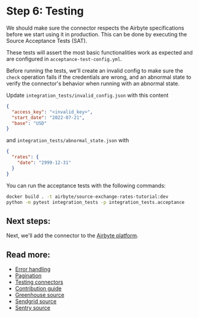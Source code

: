 # Step 6: Testing

We should make sure the connector respects the Airbyte specifications before we start using it in production.
This can be done by executing the Source Acceptance Tests (SAT).

These tests will assert the most basic functionalities work as expected and are configured in `acceptance-test-config.yml`.

Before running the tests, we'll create an invalid config to make sure the `check` operation fails if the credentials are wrong, and an abnormal state to verify the connector's behavior when running with an abnormal state.

Update `integration_tests/invalid_config.json` with this content

```json
{
  "access_key": "<invalid_key>",
  "start_date": "2022-07-21",
  "base": "USD"
}
```

and `integration_tests/abnormal_state.json` with

```json
{
  "rates": {
    "date": "2999-12-31"
  }
}

```

You can run the acceptance tests with the following commands:

```bash
docker build . -t airbyte/source-exchange-rates-tutorial:dev
python -m pytest integration_tests -p integration_tests.acceptance
```

## Next steps:

Next, we'll add the connector to the [Airbyte platform](https://docs.airbyte.com/connector-development/tutorials/cdk-tutorial-python-http/use-connector-in-airbyte).

## Read more:

- [Error handling](../error-handling.md)
- [Pagination](../pagination.md)
- [Testing connectors](../../testing-connectors/README.md)
- [Contribution guide](../../../contributing-to-airbyte/README.md)
- [Greenhouse source](https://github.com/airbytehq/airbyte/tree/master/airbyte-integrations/connectors/source-greenhouse)
- [Sendgrid source](https://github.com/airbytehq/airbyte/tree/master/airbyte-integrations/connectors/source-sendgrid)
- [Sentry source](https://github.com/airbytehq/airbyte/tree/master/airbyte-integrations/connectors/source-sentry)